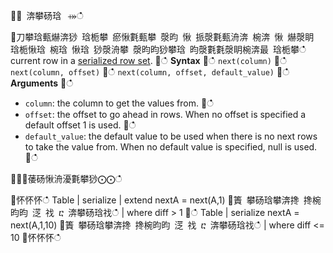 ਍⌀ 渀攀砀琀⠀⤀ഀഀ
਍刀攀琀甀爀渀猀 琀栀攀 瘀愀氀甀攀 漀昀 愀 挀漀氀甀洀渀 椀渀 愀 爀漀眀 琀栀愀琀 椀琀 愀琀 猀漀洀攀 漀昀昀猀攀琀 昀漀氀氀漀眀椀渀最 琀栀攀ഀഀ
current row in a [serialized row set](./windowsfunctions.md#serialized-row-set).਍ഀഀ
**Syntax**਍ഀഀ
`next(column)`਍ഀഀ
`next(column, offset)`਍ഀഀ
`next(column, offset, default_value)`਍ഀഀ
**Arguments**਍ഀഀ
* `column`: the column to get the values from.਍ഀഀ
* `offset`: the offset to go ahead in rows. When no offset is specified a default offset 1 is used.਍ഀഀ
* `default_value`: the default value to be used when there is no next rows to take the value from. When no default value is specified, null is used.਍ഀഀ
਍⨀⨀䔀砀愀洀瀀氀攀猀⨀⨀ഀഀ
<!-- csl -->਍怀怀怀ഀഀ
Table | serialize | extend nextA = next(A,1)਍簀 攀砀琀攀渀搀 搀椀昀昀 㴀 䄀 ⴀ 渀攀砀琀䄀ഀഀ
| where diff > 1਍ഀഀ
Table | serialize nextA = next(A,1,10)਍簀 攀砀琀攀渀搀 搀椀昀昀 㴀 䄀 ⴀ 渀攀砀琀䄀ഀഀ
| where diff <= 10਍怀怀怀ഀഀ

